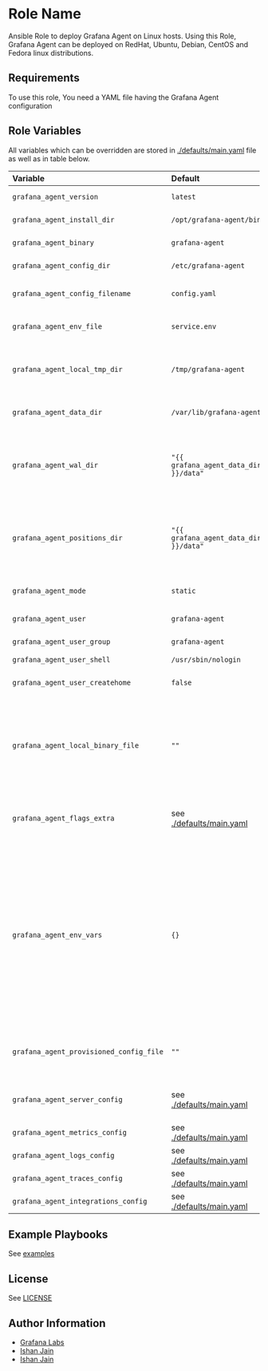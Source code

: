 # Role Name

Ansible Role to deploy Grafana Agent on Linux hosts. Using this Role, Grafana Agent can be deployed on RedHat, Ubuntu, Debian, CentOS
and Fedora linux distributions.

## Requirements

To use this role, You need a YAML file having the Grafana Agent configuration

## Role Variables

All variables which can be overridden are stored in [./defaults/main.yaml](./defaults/main.yaml) file as well as in table below.

| Variable | Default | Description |
| :------ | :------ | :--------- |
| `grafana_agent_version` | `latest` | version of the agent to install |
| `grafana_agent_install_dir` | `/opt/grafana-agent/bin` | directory to install the binary to |
| `grafana_agent_binary` | `grafana-agent` | name to use for the binary |
| `grafana_agent_config_dir` | `/etc/grafana-agent` | directory to store the configuration files in |
| `grafana_agent_config_filename` | `config.yaml` | name of the configuration file for the agent |
| `grafana_agent_env_file` | `service.env` | name of the environment file loaded by the system unit file |
| `grafana_agent_local_tmp_dir` | `/tmp/grafana-agent` | temporary directory to create on the controller/localhost where the archive will be downloaded to |
| `grafana_agent_data_dir` | `/var/lib/grafana-agent` | the data directory to create for the wal and positions |
| `grafana_agent_wal_dir` | `"{{ grafana_agent_data_dir }}/data"` | wal directory to use, should be a sub-folder of grafana_agent_data_dir, will automatically be created when the agent starts |
| `grafana_agent_positions_dir` | `"{{ grafana_agent_data_dir }}/data"` | positions directory to use, should be a sub-folder of grafana_agent_data_dir, will automatically be created when the agent starts |
| `grafana_agent_mode` | `static` | mode to run Grafana Agent in. Can be "flow" or "static", [Flow Docs](https://grafana.com/docs/agent/latest/flow/) |
| `grafana_agent_user` | `grafana-agent` | os user to create for the agent to run as |
| `grafana_agent_user_group` | `grafana-agent` | os user group to create for the agent |
| `grafana_agent_user_shell` | `/usr/sbin/nologin` | the shell for the user |
| `grafana_agent_user_createhome` | `false` | whether or not to create a home directory for the user |
| `grafana_agent_local_binary_file` | `""` | full path to the local binary if already downloaded or built on the controller, this should only be set, if ansible is not downloading the binary and you have manually downloaded the binary |
| `grafana_agent_flags_extra` | see [./defaults/main.yaml](./defaults/main.yaml) | dictionary of additional command-line flags, run grafana-agent --help for a complete list. [Docs](https://grafana.com/docs/agent/latest/configuration/flags/) |
| `grafana_agent_env_vars` | `{}` | dictionary of key/pair values to write to the environment file that is loaded by the service, with the flag `--config.expand-env=true` any generated config files will support the expansion of environment variables at runtime by referencing ${ENVVAR}. be aware of boolean values, when output they will result in the proper-cased string "True" and "False" |
| `grafana_agent_provisioned_config_file` | `""` | path to a config file on the controller that will be used instead of the provided configs below if specified. |
| `grafana_agent_server_config` | see [./defaults/main.yaml](./defaults/main.yaml) | Configures the server of the Agent used to enable self-scraping, [Docs](https://grafana.com/docs/agent/latest/configuration/server-config/) |
| `grafana_agent_metrics_config` | see [./defaults/main.yaml](./defaults/main.yaml) | Configures metric collection, [Docs](https://grafana.com/docs/agent/latest/configuration/metrics-config/) |
| `grafana_agent_logs_config` | see [./defaults/main.yaml](./defaults/main.yaml) | Configures logs collection, [Docs](https://grafana.com/docs/agent/latest/configuration/logs-config/) |
| `grafana_agent_traces_config` | see [./defaults/main.yaml](./defaults/main.yaml) | Configures traces collection, [Docs](https://grafana.com/docs/agent/latest/configuration/traces-config/) |
| `grafana_agent_integrations_config` | see [./defaults/main.yaml](./defaults/main.yaml) | Configures integrations for the agent, [Docs](https://grafana.com/docs/agent/latest/configuration/integrations/) |

## Example Playbooks

See [examples](../../examples)

## License

See [LICENSE](https://github.com/grafana/grafana-ansible-collection/blob/main/LICENSE)

## Author Information

-   [Grafana Labs](https://github.com/grafana)
-   [Ishan Jain](https://github.com/ishanjainn)
-   [Ishan Jain](https://github.com/bentonam)
